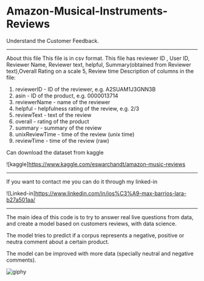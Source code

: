 # Amazon-Musical-Instruments-Reviews
Understand the Customer Feedback.

<hr>


About this file
This file is in csv format.
This file has reviewer ID , User ID, Reviewer Name, Reviewer text, helpful, Summary(obtained from Reviewer text),Overall Rating on a scale 5, Review time
Description of columns in the file:

1. reviewerID - ID of the reviewer, e.g. A2SUAM1J3GNN3B
2. asin - ID of the product, e.g. 0000013714
3. reviewerName - name of the reviewer
4. helpful - helpfulness rating of the review, e.g. 2/3
5. reviewText - text of the review
6. overall - rating of the product
7. summary - summary of the review
8. unixReviewTime - time of the review (unix time)
9. reviewTime - time of the review (raw)

Can download the dataset from kaggle

![kaggle]https://www.kaggle.com/eswarchandt/amazon-music-reviews

<hr>
If you want to contact me you can do it through my linked-in

![Linked-in]https://www.linkedin.com/in/jos%C3%A9-max-barrios-lara-b27a501aa/

<hr>
The main idea of this code is to try to answer real live questions from data, and create a model based on customers reviews, with data science.

The model tries to predict if a corpus represents a negative, positive or neutra comment about a certain product.

The model can be improved with more data (specially neutral and negative comments).


![giphy](https://user-images.githubusercontent.com/55581483/110271535-4555b980-7f96-11eb-9703-821c945716e6.gif)
